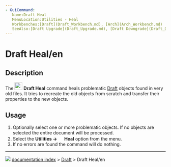 ```yaml
---
- GuiCommand:
   Name:Draft Heal
   MenuLocation:Utilities - Heal
   Workbenches:[Draft](Draft_Workbench.md), [Arch](Arch_Workbench.md)
   SeeAlso:[Draft Upgrade](Draft_Upgrade.md), [Draft Downgrade](Draft_Downgrade.md)
---
```


# Draft Heal/en

## Description

The <img alt="" src=images/Draft_Heal.svg  style="width:24px;"> **Draft Heal** command heals problematic [Draft](Draft_Workbench.md) objects found in very old files. It tries to recreate the old objects from scratch and transfer their properties to the new objects.

## Usage

1.  Optionally select one or more problematic objects. If no objects are selected the entire document will be processed.
2.  Select the **Utilities → <img src="images/Draft_Heal.svg" width=16px> Heal** option from the menu.
3.  If no errors are found the command will do nothing.



---
![](images/Button_right.svg) [documentation index](../README.md) > [Draft](Draft_Workbench.md) > Draft Heal/en
